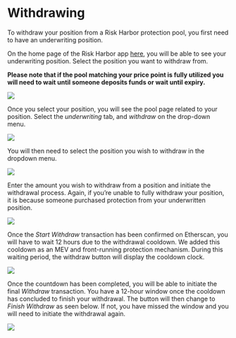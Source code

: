 # Withdrawing

To withdraw your position from a Risk Harbor protection pool, you first need to have an underwriting position.

On the home page of the Risk Harbor app [here](https://app.riskharbor.com/home), you will be able to see your underwriting position. Select the position you want to withdraw from.

**Please note that if the pool matching your price point is fully utilized you will need to wait until someone deposits funds or wait until expiry.**

![](https://lh3.googleusercontent.com/tyuzAOfspN7Oxy2wqPALKEwZJwwLhLhoLVdkavF-MAkUwzwNYmQiL92Gv5URMj-nEhIO5nGcpp67pLHim5bCy9XC0gvmMQe43bbuwt25UWNPZM37n78jPencGEI3mYaYrq54YyXP=s0)

Once you select your position, you will see the pool page related to your position. Select the _underwriting_ tab, and _withdraw_ on the drop-down menu.

![](https://lh5.googleusercontent.com/gb3CYTFUVqrUtJW2P08jI3cJxjOxL5YNC7RWIuColKNnfl_zKpYSlcjcHJqMzDkcVNkbzK47ysF81N2oRn5w0DQyK1VqPEgQr8in5oy_UXVScOCPOoXzUkD8PBM-v_GQ-T48Xcgr=s0)

You will then need to select the position you wish to withdraw in the dropdown menu.

![](https://lh6.googleusercontent.com/GpvbQipdKA1Q0zoYfAbPbNhVrrPEWrqdS2AFcn_zbRsWcR46Q_0YzclRWQpDpyPfs2hcXHSiiA9Mty0M8MMud7V6r8Xbwe7hHIcoNpkpMoIhVS40a8IhrT8xwnitrXJJvXRMmEtq=s0)

Enter the amount you wish to withdraw from a position and initiate the withdrawal process. Again, if you’re unable to fully withdraw your position, it is because someone purchased protection from your underwritten position.

![](https://lh3.googleusercontent.com/IKxRWDaakxALuZZ5x_4-fJURreX2O1weSx_Dy0TEzs0VtLDi2IVHIe3wicZlv0N79r5DjZfyH-qDhPr5VgAS4-ss8uIitEny6IJ5ij5CPf8BiSXZrgJMPzJme0BROv3lpiXIA3aL=s0)

Once the _Start Withdraw_ transaction has been confirmed on Etherscan, you will have to wait 12 hours due to the withdrawal cooldown. We added this cooldown as an MEV and front-running protection mechanism. During this waiting period, the withdraw button will display the cooldown clock. 

![](https://lh4.googleusercontent.com/CsJG0jpIVHXsi7ikKM_GoVpGqvvgwu_BAvjuvqC6RL8OLzG-cn1H7LXLUITexv72MdrK63ZFN2qb2zgov4wOw3_O_GNDnzaKwVs_hraEEbjm_nmD7-WJ40uaI5VdEir9uCCIXiOg=s0)

Once the countdown has been completed, you will be able to initiate the final _Withdraw_ transaction. You have a 12-hour window once the cooldown has concluded to finish your withdrawal. The button will then change to _Finish Withdraw_ as seen below. If not, you have missed the window and you will need to initiate the withdrawal again.

![](https://lh6.googleusercontent.com/SiJ8j7jvcfVD-FutO6l3okZx5_AQ_iksp0gQsPA7pM3F8FDCmLNdlYL6ev2QicRYmZzql4gTlg1fvEA4Xf1EfmPzy2_7A4VZDbAPZ7UPa_22yb6hEau3nKqxkv7N83ey2RGjeXNY=s0)



